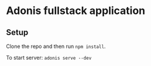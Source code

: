 # Adonis fullstack application

## Setup


Clone the repo and then run `npm install`.

To start server:
`adonis serve --dev`

